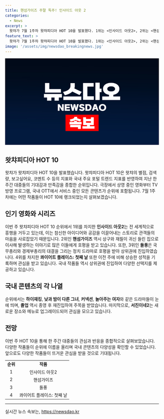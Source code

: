 ```yaml
---
title: 핸섬가이즈 주말 독주! 인사이드 아웃 2
categories:
  - News
excerpt: >
  왓챠가 7월 1주차 왓챠피디아 HOT 10을 발표했다. 1위는 <인사이드 아웃2>, 2위는 <핸섬가이즈>, 3위는 넷플릭스 오리지널 시리즈 <돌풍>으로 영화와 드라마가 주를 이루고 있다. 특히 국내 콘텐츠들이 상위를 차지하며 눈길을 끈다. 이에 더해 TV 드라마와 예능 프로그램들도 상위권에 자리하고 있어 시청자들의 다양한 관심을 끌고 있다. <졸업>과 <서진이네2>의 재진입도 주목할 만하다.
feature_text: >
  왓챠가 7월 1주차 왓챠피디아 HOT 10을 발표했다. 1위는 <인사이드 아웃2>, 2위는 <핸섬가이즈>, 3위는 넷플릭스 오리지널 시리즈 <돌풍>으로 영화와 드라마가 주를 이루고 있다. 특히 국내 콘텐츠들이 상위를 차지하며 눈길을 끈다. 이에 더해 TV 드라마와 예능 프로그램들도 상위권에 자리하고 있어 시청자들의 다양한 관심을 끌고 있다. <졸업>과 <서진이네2>의 재진입도 주목할 만하다.
image: '/assets/img/newsdao_breakingnews.jpg'
---
```


<p><img src="/assets/img/newsdao_breakingnews.jpg" alt="ranknews 속보" /></p>

<h2 data-ke-size="size26">왓챠피디아 HOT 10</h2>

<p data-ke-size="size16">왓챠가 왓챠피디아 HOT 10을 발표했습니다. 왓챠피디아 HOT 10은 왓챠의 별점, 검색량, 보고싶어요, 코멘트 수 등의 지표와 국내 주요 포털 트렌드 지표를 반영하여 지난 한 주간 대중들의 기대감과 만족감을 종합한 순위입니다. 극장에서 상영 중인 영화부터 TV 방영 프로그램, 국내 OTT에서 서비스 중인 모든 콘텐츠가 순위에 포함됩니다. 7월 1주차에는 어떤 작품들이 HOT 10에 랭크되었는지 살펴보겠습니다.</p>

<h2 data-ke-size="size26">인기 영화와 시리즈</h2>

<p data-ke-size="size16">이번 주 왓챠피디아 HOT 10 순위에서 1위를 차지한 <b>인사이드 아웃2</b>는 전 세계적으로 흥행을 거두고 있는데, 이는 참신한 아이디어와 공감을 이끌어내는 스토리로 관객들의 마음을 사로잡았기 때문입니다. 2위인 <b>핸섬가이즈</b> 역시 상구와 재필이 귀신 들린 집으로 이사해 발생하는 이야기로 많은 이들에게 호평을 받고 있습니다. 또한, 3위인 <b>돌풍</b>은 국무총리와 경제부총리의 대결을 그리는 정치 드라마로 호평을 받아 상위권에 진입하였습니다. 4위를 차지한 <b>콰이어트 플레이스: 첫째 날</b> 또한 이전 주에 비해 상승한 성적을 기록하며 관심을 받고 있습니다. 국내 작품들 역시 상위권에 진입하여 다양한 선택지를 제공하고 있습니다.</p>

<h2 data-ke-size="size26">국내 콘텐츠의 각 나열</h2>

<p data-ke-size="size16">순위에서는 <b>하이재킹</b>, <b>낮과 밤이 다른 그녀</b>, <b>커넥션</b>, <b>놀아주는 여자</b>와 같은 드라마들이 눈에 띄며, <b>졸업</b> 역시 종영 후 재진입하여 주목을 받았습니다. 마지막으로, <b>서진이네2</b>는 새로운 장소와 메뉴로 업그레이드되어 관심을 모으고 있습니다.</p>

<h2 data-ke-size="size26">전망</h2>

<p data-ke-size="size16">이번 주 HOT 10을 통해 한 주간 대중들의 관심과 반응을 종합적으로 살펴보았습니다. 다양한 작품들이 순위에 이름을 올리며 국내 콘텐츠의 다양성을 확인할 수 있었습니다. 앞으로도 다양한 작품들이 뜨거운 관심을 받을 것으로 기대됩니다.</p>

<table>
    <tbody>
        <tr>
            <td style="text-align: center; height: 17px;"><b>순위</b></td>
            <td style="text-align: center; height: 17px;"><b>작품</b></td>
        </tr>
        <tr>
            <td style="text-align: center; height: 17px;">1</td>
            <td style="text-align: center; height: 17px;">인사이드 아웃2</td>
        </tr>
        <tr>
            <td style="text-align: center; height: 17px;">2</td>
            <td style="text-align: center; height: 17px;">핸섬가이즈</td>
        </tr>
        <tr>
            <td style="text-align: center; height: 17px;">3</td>
            <td style="text-align: center; height: 17px;">돌풍</td>
        </tr>
        <tr>
            <td style="text-align: center; height: 17px;">4</td>
            <td style="text-align: center; height: 17px;">콰이어트 플레이스: 첫째 날</td>
        </tr>
    </tbody>
</table>

<p><hr></p>
실시간 뉴스 속보는, <a href="https://newsdao.kr" rel="dofollow">https://newsdao.kr</a>


